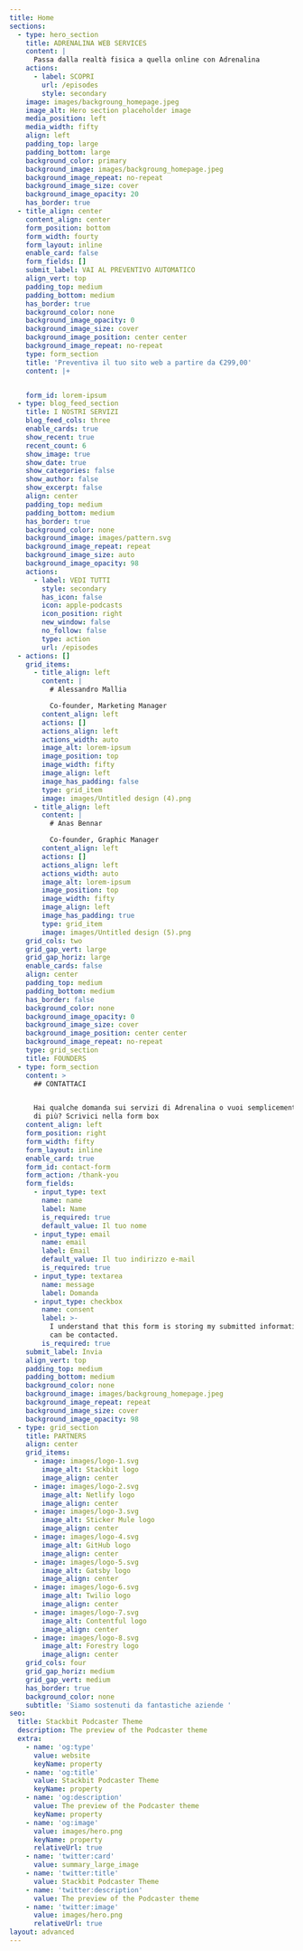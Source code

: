 ```yaml
---
title: Home
sections:
  - type: hero_section
    title: ADRENALINA WEB SERVICES
    content: |
      Passa dalla realtà fisica a quella online con Adrenalina
    actions:
      - label: SCOPRI
        url: /episodes
        style: secondary
    image: images/backgroung_homepage.jpeg
    image_alt: Hero section placeholder image
    media_position: left
    media_width: fifty
    align: left
    padding_top: large
    padding_bottom: large
    background_color: primary
    background_image: images/backgroung_homepage.jpeg
    background_image_repeat: no-repeat
    background_image_size: cover
    background_image_opacity: 20
    has_border: true
  - title_align: center
    content_align: center
    form_position: bottom
    form_width: fourty
    form_layout: inline
    enable_card: false
    form_fields: []
    submit_label: VAI AL PREVENTIVO AUTOMATICO
    align_vert: top
    padding_top: medium
    padding_bottom: medium
    has_border: true
    background_color: none
    background_image_opacity: 0
    background_image_size: cover
    background_image_position: center center
    background_image_repeat: no-repeat
    type: form_section
    title: 'Preventiva il tuo sito web a partire da €299,00'
    content: |+


    form_id: lorem-ipsum
  - type: blog_feed_section
    title: I NOSTRI SERVIZI
    blog_feed_cols: three
    enable_cards: true
    show_recent: true
    recent_count: 6
    show_image: true
    show_date: true
    show_categories: false
    show_author: false
    show_excerpt: false
    align: center
    padding_top: medium
    padding_bottom: medium
    has_border: true
    background_color: none
    background_image: images/pattern.svg
    background_image_repeat: repeat
    background_image_size: auto
    background_image_opacity: 98
    actions:
      - label: VEDI TUTTI
        style: secondary
        has_icon: false
        icon: apple-podcasts
        icon_position: right
        new_window: false
        no_follow: false
        type: action
        url: /episodes
  - actions: []
    grid_items:
      - title_align: left
        content: |
          # Alessandro Mallia

          Co-founder, Marketing Manager
        content_align: left
        actions: []
        actions_align: left
        actions_width: auto
        image_alt: lorem-ipsum
        image_position: top
        image_width: fifty
        image_align: left
        image_has_padding: false
        type: grid_item
        image: images/Untitled design (4).png
      - title_align: left
        content: |
          # Anas Bennar

          Co-founder, Graphic Manager
        content_align: left
        actions: []
        actions_align: left
        actions_width: auto
        image_alt: lorem-ipsum
        image_position: top
        image_width: fifty
        image_align: left
        image_has_padding: true
        type: grid_item
        image: images/Untitled design (5).png
    grid_cols: two
    grid_gap_vert: large
    grid_gap_horiz: large
    enable_cards: false
    align: center
    padding_top: medium
    padding_bottom: medium
    has_border: false
    background_color: none
    background_image_opacity: 0
    background_image_size: cover
    background_image_position: center center
    background_image_repeat: no-repeat
    type: grid_section
    title: FOUNDERS
  - type: form_section
    content: >
      ## CONTATTACI


      Hai qualche domanda sui servizi di Adrenalina o vuoi semplicemente saperne
      di più? Scrivici nella form box
    content_align: left
    form_position: right
    form_width: fifty
    form_layout: inline
    enable_card: true
    form_id: contact-form
    form_action: /thank-you
    form_fields:
      - input_type: text
        name: name
        label: Name
        is_required: true
        default_value: Il tuo nome
      - input_type: email
        name: email
        label: Email
        default_value: Il tuo indirizzo e-mail
        is_required: true
      - input_type: textarea
        name: message
        label: Domanda
      - input_type: checkbox
        name: consent
        label: >-
          I understand that this form is storing my submitted information so I
          can be contacted.
        is_required: true
    submit_label: Invia
    align_vert: top
    padding_top: medium
    padding_bottom: medium
    background_color: none
    background_image: images/backgroung_homepage.jpeg
    background_image_repeat: repeat
    background_image_size: cover
    background_image_opacity: 98
  - type: grid_section
    title: PARTNERS
    align: center
    grid_items:
      - image: images/logo-1.svg
        image_alt: Stackbit logo
        image_align: center
      - image: images/logo-2.svg
        image_alt: Netlify logo
        image_align: center
      - image: images/logo-3.svg
        image_alt: Sticker Mule logo
        image_align: center
      - image: images/logo-4.svg
        image_alt: GitHub logo
        image_align: center
      - image: images/logo-5.svg
        image_alt: Gatsby logo
        image_align: center
      - image: images/logo-6.svg
        image_alt: Twilio logo
        image_align: center
      - image: images/logo-7.svg
        image_alt: Contentful logo
        image_align: center
      - image: images/logo-8.svg
        image_alt: Forestry logo
        image_align: center
    grid_cols: four
    grid_gap_horiz: medium
    grid_gap_vert: medium
    has_border: true
    background_color: none
    subtitle: 'Siamo sostenuti da fantastiche aziende '
seo:
  title: Stackbit Podcaster Theme
  description: The preview of the Podcaster theme
  extra:
    - name: 'og:type'
      value: website
      keyName: property
    - name: 'og:title'
      value: Stackbit Podcaster Theme
      keyName: property
    - name: 'og:description'
      value: The preview of the Podcaster theme
      keyName: property
    - name: 'og:image'
      value: images/hero.png
      keyName: property
      relativeUrl: true
    - name: 'twitter:card'
      value: summary_large_image
    - name: 'twitter:title'
      value: Stackbit Podcaster Theme
    - name: 'twitter:description'
      value: The preview of the Podcaster theme
    - name: 'twitter:image'
      value: images/hero.png
      relativeUrl: true
layout: advanced
---
```


